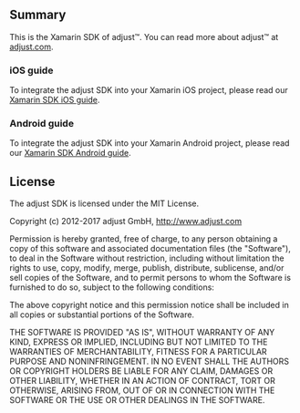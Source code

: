 ## Summary

This is the Xamarin SDK of adjust™. You can read more about adjust™ at [adjust.com].

### iOS guide

To integrate the adjust SDK into your Xamarin iOS project, please read our [Xamarin SDK iOS guide][xamarin_ios].

### Android guide

To integrate the adjust SDK into your Xamarin Android project, please read our [Xamarin SDK Android guide][xamarin_android].

[adjust.com]:       http://adjust.com

[xamarin_ios]:      doc/ios/ios.md
[xamarin_android]:  doc/android/android.md

## License

The adjust SDK is licensed under the MIT License.

Copyright (c) 2012-2017 adjust GmbH, http://www.adjust.com

Permission is hereby granted, free of charge, to any person obtaining a copy of
this software and associated documentation files (the "Software"), to deal in
the Software without restriction, including without limitation the rights to
use, copy, modify, merge, publish, distribute, sublicense, and/or sell copies
of the Software, and to permit persons to whom the Software is furnished to do
so, subject to the following conditions:

The above copyright notice and this permission notice shall be included in all
copies or substantial portions of the Software.

THE SOFTWARE IS PROVIDED "AS IS", WITHOUT WARRANTY OF ANY KIND, EXPRESS OR
IMPLIED, INCLUDING BUT NOT LIMITED TO THE WARRANTIES OF MERCHANTABILITY,
FITNESS FOR A PARTICULAR PURPOSE AND NONINFRINGEMENT. IN NO EVENT SHALL THE
AUTHORS OR COPYRIGHT HOLDERS BE LIABLE FOR ANY CLAIM, DAMAGES OR OTHER
LIABILITY, WHETHER IN AN ACTION OF CONTRACT, TORT OR OTHERWISE, ARISING FROM,
OUT OF OR IN CONNECTION WITH THE SOFTWARE OR THE USE OR OTHER DEALINGS IN THE
SOFTWARE.
